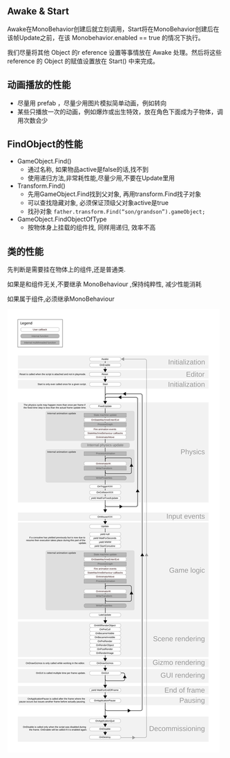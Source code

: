 ## Awake & Start

Awake在MonoBehavior创建后就立刻调用，Start将在MonoBehavior创建后在该帧Update之前，在该 Monobehavior.enabled == true 的情况下执行。

我们尽量将其他 Object 的r eference 设置等事情放在 Awake 处理。然后将这些 reference 的 Object 的赋值设置放在 Start() 中来完成。

## 动画播放的性能

- 尽量用 prefab ，尽量少用图片模拟简单动画，例如转向
- 某些只播放一次的动画，例如爆炸或出生特效，放在角色下面成为子物体，调用次数会少

## FindObject的性能

- GameObject.Find()
  - 通过名称, 如果物品active是false的话,找不到
  - 使用递归方法,非常耗性能,尽量少用,不要在Update里用
- Transform.Find()
  - 先用GameObject.Find找到父对象, 再用transform.Find找子对象
  - 可以查找隐藏对象, 必须保证顶级父对象active是true
  - 找孙对象 `father.transform.Find(“son/grandson”).gameObject;`
- GameObject.FindObjectOfType
  - 按物体身上挂载的组件找, 同样用递归, 效率不高

## 类的性能

先判断是需要挂在物体上的组件,还是普通类.

如果是和组件无关,不要继承 MonoBehaviour ,保持纯粹性, 减少性能消耗

如果属于组件,必须继承MonoBehaviour













![img](performance.assets/monobehaviour_flowchart.svg)